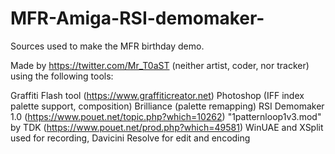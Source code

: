# MFR-Amiga-RSI-demomaker-
Sources used to make the MFR birthday demo.

Made by https://twitter.com/Mr_T0aST (neither artist, coder, nor tracker) using the following tools:

Graffiti Flash tool (https://www.graffiticreator.net)
Photoshop (IFF index palette support, composition)
Brilliance (palette remapping)
RSI Demomaker 1.0 (https://www.pouet.net/topic.php?which=10262)
"1patternloop1v3.mod" by TDK (https://www.pouet.net/prod.php?which=49581)
WinUAE and XSplit used for recording, Davicini Resolve for edit and encoding
